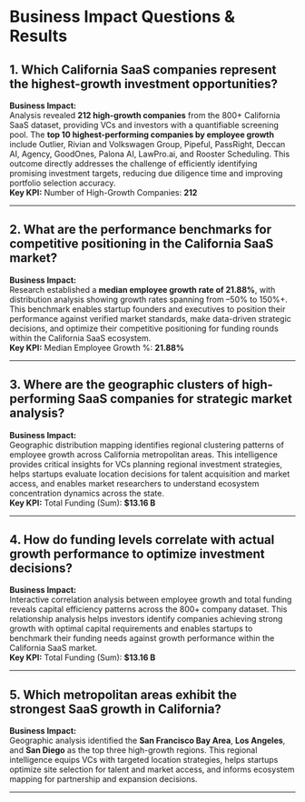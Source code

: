 # Business Impact Questions & Results

## 1. **Which California SaaS companies represent the highest-growth investment opportunities?**

**Business Impact:**  
Analysis revealed **212 high-growth companies** from the 800+ California SaaS dataset, providing VCs and investors with a quantifiable screening pool. The **top 10 highest-performing companies by employee growth** include Outlier, Rivian and Volkswagen Group, Pipeful, PassRight, Deccan AI, Agency, GoodOnes, Palona AI, LawPro.ai, and Rooster Scheduling. This outcome directly addresses the challenge of efficiently identifying promising investment targets, reducing due diligence time and improving portfolio selection accuracy.  
**Key KPI:** Number of High-Growth Companies: **212**

---

## 2. **What are the performance benchmarks for competitive positioning in the California SaaS market?**

**Business Impact:**  
Research established a **median employee growth rate of 21.88%**, with distribution analysis showing growth rates spanning from –50% to 150%+. This benchmark enables startup founders and executives to position their performance against verified market standards, make data-driven strategic decisions, and optimize their competitive positioning for funding rounds within the California SaaS ecosystem.  
**Key KPI:** Median Employee Growth %: **21.88%**

---

## 3. **Where are the geographic clusters of high-performing SaaS companies for strategic market analysis?**

**Business Impact:**  
Geographic distribution mapping identifies regional clustering patterns of employee growth across California metropolitan areas. This intelligence provides critical insights for VCs planning regional investment strategies, helps startups evaluate location decisions for talent acquisition and market access, and enables market researchers to understand ecosystem concentration dynamics across the state.  
**Key KPI:** Total Funding (Sum): **$13.16 B**

---

## 4. **How do funding levels correlate with actual growth performance to optimize investment decisions?**

**Business Impact:**  
Interactive correlation analysis between employee growth and total funding reveals capital efficiency patterns across the 800+ company dataset. This relationship analysis helps investors identify companies achieving strong growth with optimal capital requirements and enables startups to benchmark their funding needs against growth performance within the California SaaS market.  
**Key KPI:** Total Funding (Sum): **$13.16 B**

---

## 5. **Which metropolitan areas exhibit the strongest SaaS growth in California?**

**Business Impact:**  
Geographic analysis identified the **San Francisco Bay Area**, **Los Angeles**, and **San Diego** as the top three high-growth regions. This regional intelligence equips VCs with targeted location strategies, helps startups optimize site selection for talent and market access, and informs ecosystem mapping for partnership and expansion decisions.

---
